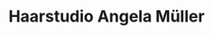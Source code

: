 ---
title: "Haarstudio Angela Müller"
url: /bad-endbach/haarstudio-angela-mueller/
shop: Friseur
---